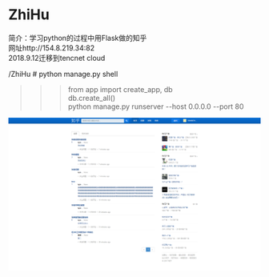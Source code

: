 # ZhiHu
简介：学习python的过程中用Flask做的知乎  
网址http://154.8.219.34:82  
2018.9.12迁移到tencnet cloud  


/ZhiHu # python manage.py shell  
>>> from app import create_app, db  
>>> db.create_all()  
python manage.py runserver --host 0.0.0.0 --port 80  

![image](https://github.com/584807419/ZhiHu/blob/dev/images/index.png)
